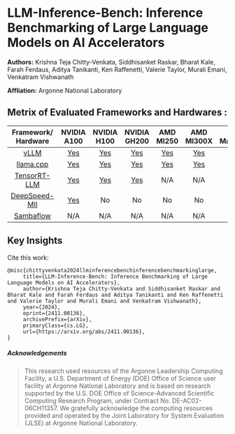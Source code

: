 # LLM-Inference-Bench: Inference Benchmarking of Large Language Models on AI Accelerators

**Authors:** Krishna Teja Chitty-Venkata, Siddhisanket Raskar, Bharat Kale, Farah Ferdaus, Aditya Tanikanti, Ken Raffenetti, Valerie Taylor, Murali Emani, Venkatram Vishwanath

**Affliation:** Argonne National Laboratory

## Metrix of Evaluated Frameworks and Hardwares :

| Framework/ Hardware | NVIDIA A100 | NVIDIA H100 | NVIDIA GH200 | AMD MI250 | AMD MI300X | Intel Max1550 | Habana Gaudi2 | Sambanova SN40L |
|:-----------------------:|:---------------:|:---------------:|:------------:|:---------:|:---------:|:-------------:|:---------------:|:----------------:|
|         [vLLM](./vLLM/)        |     [Yes](./vLLM/A100/)    |     [Yes](./vLLM/H100/)    |      [Yes](./vLLM/GH200/)     |    [Yes](./vLLM/MI250/)   | [Yes](./vLLM/MI300X/) |   [Yes](./vLLM/Max1550/)   |       No      |       N/A       |
|      [llama.cpp](./llama.cpp/)      |     [Yes](./llama.cpp/A100/)    |     [Yes](./llama.cpp/H100/)    |      [Yes](./llama.cpp/GH200/)     |    [Yes](./llama.cpp/MI250/)   |    [Yes](./llama.cpp/MI300X/) | [Yes](./llama.cpp/Max1550/)   |      N/A      |       N/A       |
|     [TensorRT-LLM](./TensorRT-LLM/)    |     [Yes](./TensorRT-LLM/A100/)    |     [Yes](./TensorRT-LLM/H100/)    |     [Yes](./TensorRT-LLM/GH200/)     |    N/A | N/A    |    N/A    |      N/A      |       N/A       |
|      [DeepSpeed-MII](./Deepspeed-MII/)      |      [Yes](./Deepspeed-MII/A100/)     |      No     |      No      |     No    |     No | No    |      [Yes](./Deepspeed-MII/Gaudi2/)     |       N/A       |
|      [Sambaflow](./Sambaflow/)      |      N/A     |      N/A     |      N/A      |     N/A    |     N/A | N/A    |      N/A     |       [Yes](./Sambaflow/SN40L/)       |



## Key Insights 


 Cite this work:
 ```
@misc{chittyvenkata2024llminferencebenchinferencebenchmarkinglarge,
      title={LLM-Inference-Bench: Inference Benchmarking of Large Language Models on AI Accelerators}, 
      author={Krishna Teja Chitty-Venkata and Siddhisanket Raskar and Bharat Kale and Farah Ferdaus and Aditya Tanikanti and Ken Raffenetti and Valerie Taylor and Murali Emani and Venkatram Vishwanath},
      year={2024},
      eprint={2411.00136},
      archivePrefix={arXiv},
      primaryClass={cs.LG},
      url={https://arxiv.org/abs/2411.00136}, 
}
 ```

##### Acknowledgements

> This research used resources of the Argonne Leadership Computing Facility, a U.S. Department of Energy (DOE) Office of Science user facility at Argonne National Laboratory and is based on research supported by the U.S. DOE Office of Science-Advanced Scientific Computing Research Program, under Contract No. DE-AC02-06CH11357. We gratefully acknowledge the computing resources provided and operated by the Joint Laboratory for System Evaluation (JLSE) at Argonne National Laboratory.
